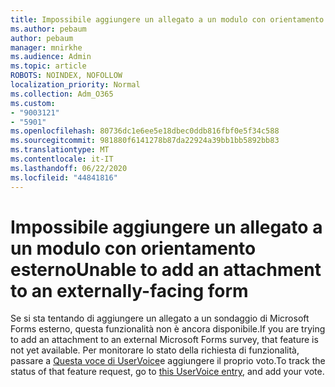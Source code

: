 ```yaml
---
title: Impossibile aggiungere un allegato a un modulo con orientamento esterno
ms.author: pebaum
author: pebaum
manager: mnirkhe
ms.audience: Admin
ms.topic: article
ROBOTS: NOINDEX, NOFOLLOW
localization_priority: Normal
ms.collection: Adm_O365
ms.custom:
- "9003121"
- "5901"
ms.openlocfilehash: 80736dc1e6ee5e18dbec0ddb816fbf0e5f34c588
ms.sourcegitcommit: 981880f6141278b87da22924a39bb1bb5892bb83
ms.translationtype: MT
ms.contentlocale: it-IT
ms.lasthandoff: 06/22/2020
ms.locfileid: "44841816"
---
```

# <a name="unable-to-add-an-attachment-to-an-externally-facing-form"></a><span data-ttu-id="50315-102">Impossibile aggiungere un allegato a un modulo con orientamento esterno</span><span class="sxs-lookup"><span data-stu-id="50315-102">Unable to add an attachment to an externally-facing form</span></span>

<span data-ttu-id="50315-103">Se si sta tentando di aggiungere un allegato a un sondaggio di Microsoft Forms esterno, questa funzionalità non è ancora disponibile.</span><span class="sxs-lookup"><span data-stu-id="50315-103">If you are trying to add an attachment to an external Microsoft Forms survey, that feature is not yet available.</span></span> <span data-ttu-id="50315-104">Per monitorare lo stato della richiesta di funzionalità, passare a [Questa voce di UserVoice](https://go.microsoft.com/fwlink/?linkid=2133069)e aggiungere il proprio voto.</span><span class="sxs-lookup"><span data-stu-id="50315-104">To track the status of that feature request, go to [this UserVoice entry](https://go.microsoft.com/fwlink/?linkid=2133069), and add your vote.</span></span>
